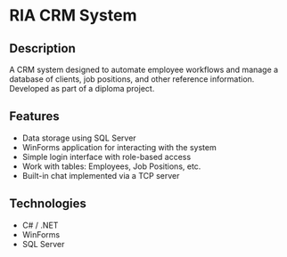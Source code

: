 # RIA CRM System

## Description
A CRM system designed to automate employee workflows and manage a database of clients, job positions, and other reference information.  
Developed as part of a diploma project.

## Features
- Data storage using SQL Server
- WinForms application for interacting with the system
- Simple login interface with role-based access
- Work with tables: Employees, Job Positions, etc.
- Built-in chat implemented via a TCP server

## Technologies
- C# / .NET  
- WinForms  
- SQL Server
